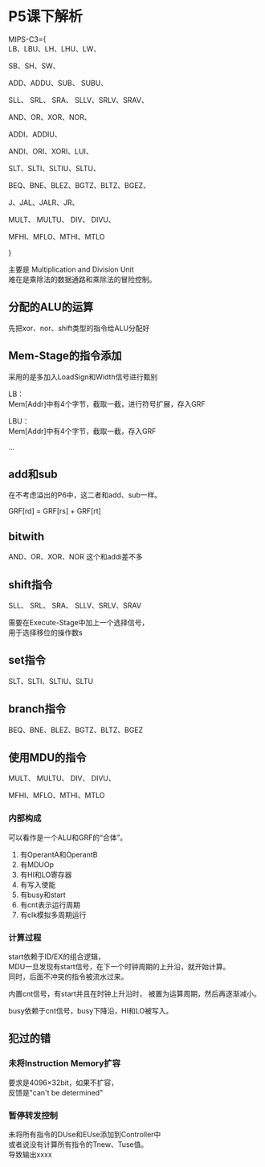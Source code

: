 # P5课下解析

MIPS-C3={  
LB、LBU、LH、LHU、LW、  

SB、SH、SW、  

ADD、ADDU、SUB、 SUBU、  

SLL、 SRL、 SRA、 SLLV、SRLV、SRAV、  

AND、OR、XOR、NOR、  

ADDI、ADDIU、

ANDI、ORI、XORI、LUI、 

SLT、SLTI、SLTIU、SLTU、

BEQ、BNE、BLEZ、BGTZ、BLTZ、BGEZ、

J、JAL、JALR、JR、  

MULT、 MULTU、 DIV、 DIVU、

MFHI、MFLO、MTHI、MTLO

}

主要是 Multiplication and Division Unit  
难在是乘除法的数据通路和乘除法的冒险控制。

## 分配的ALU的运算

先把xor、nor、shift类型的指令给ALU分配好

## Mem-Stage的指令添加

采用的是多加入LoadSign和Width信号进行甄别

LB：  
Mem[Addr]中有4个字节，截取一截，进行符号扩展，存入GRF

LBU：  
Mem[Addr]中有4个字节，截取一截，存入GRF

...

## add和sub

在不考虑溢出的P6中，这二者和add、sub一样。

GRF[rd] = GRF[rs] + GRF[rt]

## bitwith

AND、OR、XOR、NOR
这个和addi差不多

## shift指令

SLL、 SRL、 SRA、 SLLV、SRLV、SRAV

需要在Execute-Stage中加上一个选择信号，  
用于选择移位的操作数s

## set指令

SLT、SLTI、SLTIU、SLTU

## branch指令

BEQ、BNE、BLEZ、BGTZ、BLTZ、BGEZ

## 使用MDU的指令

MULT、 MULTU、 DIV、 DIVU、

MFHI、MFLO、MTHI、MTLO


### 内部构成

可以看作是一个ALU和GRF的“合体”。  
1. 有OperantA和OperantB
2. 有MDUOp
3. 有HI和LO寄存器
4. 有写入使能
5. 有busy和start
6. 有cnt表示运行周期
7. 有clk模拟多周期运行

### 计算过程

start依赖于ID/EX的组合逻辑，  
MDU一旦发现有start信号，在下一个时钟周期的上升沿，就开始计算。  
同时，后面不冲突的指令被流水过来。

内置cnt信号，有start并且在时钟上升沿时，
被置为运算周期，然后再逐渐减小。

busy依赖于cnt信号，busy下降沿，HI和LO被写入。

## 犯过的错

### 未将Instruction Memory扩容

要求是4096×32bit，如果不扩容，  
反馈是"can't be determined"

### 暂停转发控制

未将所有指令的DUse和EUse添加到Controller中  
或者说没有计算所有指令的Tnew、Tuse值。  
导致输出xxxx
